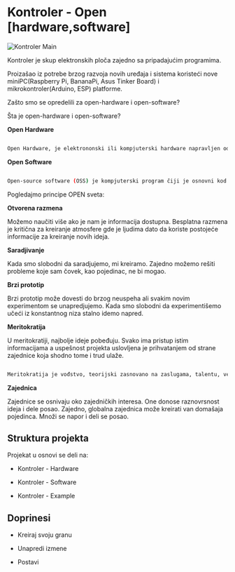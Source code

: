 # Kontroler - Open [hardware,software]



![Kontroler Main](https://github.com/tvlada73/Kontroler/blob/master/ReadMeStuff/Spojko%20ceo%201.png)


Kontroler je skup elektronskih ploča zajedno sa pripadajućim programima.


Proizašao iz potrebe brzog razvoja novih uređaja i sistema koristeći nove miniPC(Raspberry Pi, BananaPi, Asus Tinker Board) i mikrokontroler(Arduino, ESP) platforme.





Zašto smo se opredelili za open-hardware i open-software?



Šta je open-hardware i open-software?



**Open Hardware**

```sh

Open Hardware, je elektrononski ili kompjuterski hardware napravljen od tehnickih i drugih informacija koje mogu biti kopirane i licencirane ali se ipak daju javnosti besplatno. Takve informacije mogu da budu u vidu dokumentacije, šematskih crteža, tehničkih crteža, liste delova itd.

```



  **Open Software**

```sh

Open-source software (OSS) je kompjuterski program čiji je osnovni kod dat javnosti sa licencom kojom se držaocu licence daje pravo da kod studira, menja, i distribuira trećim licima.

```



Pogledajmo principe OPEN sveta:



**Otvorena razmena**

Možemo naučiti više ako je nam je informacija dostupna. Besplatna razmena je kritična za kreiranje atmosfere gde je ljudima dato da koriste postojeće informacije za kreiranje novih ideja.



**Saradjivanje**

Kada smo slobodni da saradjujemo, mi kreiramo. Zajedno možemo rešiti probleme koje sam čovek, kao pojedinac, ne bi mogao.



**Brzi prototip**

Brzi prototip može dovesti do brzog neuspeha ali svakim novim experimentom se unapredjujemo. Kada smo slobodni da experimentišemo učeći iz konstantnog niza stalno idemo napred.





**Meritokratija**

U meritokratiji, najbolje ideje pobeđuju. Svako ima pristup istim informacijama a uspešnost projekta uslovljena je prihvatanjem od strane zajednice koja shodno tome i trud ulaže.

```sh

Meritokratija je vođstvo, teorijski zasnovano na zaslugama, talentu, veštini, inteligenciji i drugim relevantnim veštinama, pre nego na nasleđu(aristokratija), bogatstvuu(plutokratija) ili volji većine(demokratija).

```



**Zajednica**

Zajednice se osnivaju oko zajedničkih interesa. One donose raznovrsnost ideja i dele posao. Zajedno, globalna zajednica može kreirati van domašaja pojedinca. Množi se napor i deli se posao.





## Struktura projekta



Projekat u osnovi se deli na:

* Kontroler - Hardware

* Kontroler - Software

* Kontroler - Example









## Doprinesi



* Kreiraj svoju granu

* Unapredi izmene

* Postavi











